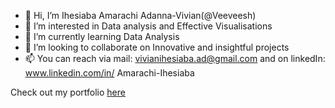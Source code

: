- 👋 Hi, I’m Ihesiaba Amarachi Adanna-Vivian(@Veeveesh)
- 👀 I’m interested in Data analysis and Effective Visualisations
- 🌱 I’m currently learning Data Analysis
- 💞️ I’m looking to collaborate on Innovative and insightful projects
- 📫 You can reach via mail: vivianihesiaba.ad@gmail.com and on linkedIn: www.linkedin.com/in/
Amarachi-Ihesiaba


Check out my portfolio [here](https://www.datacamp.com/portfolio/vivianihesiabaad?view=true)
<!---
Veeveesh/Veeveesh is a ✨ special ✨ repository because its `README.md` (this file) appears on your GitHub profile.
You can click the Preview link to take a look at your changes.
--->
